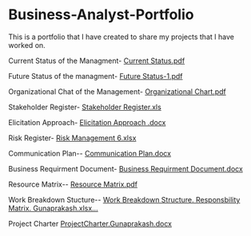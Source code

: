# Business-Analyst-Portfolio
This is a portfolio that I have created to share my projects that I have worked on.

Current Status of the Managment- 
[Current Status.pdf](https://github.com/sguna12/Business-Analyst-Portfolio-/files/8499335/Current.Status.pdf)

Future Status of the managment- 
[Future Status-1.pdf](https://github.com/sguna12/Business-Analyst-Portfolio-/files/8499329/Future.Status-1.pdf)

Organizational Chat of the Management-
[Organizational Chart.pdf](https://github.com/sguna12/Business-Analyst-Portfolio-/files/8499336/WEEK.4.Organizational.Chart.pdf)

Stakeholder Register-
[Stakeholder Register.xls](https://github.com/sguna12/Business-Analyst-Portfolio-/files/8499342/WEEK-3.Stakeholder.Register.xls)

Elicitation Approach-
[Elicitation Approach .docx](https://github.com/sguna12/Business-Analyst-Portfolio-/files/8499343/WEEK-4.Elicitation.Approach.docx)

Risk Register-
[Risk Management 6.xlsx](https://github.com/sguna12/Business-Analyst-Portfolio-/files/8499350/WEEK-7.Risk.Management.6.xlsx)

Communication Plan--
[Communication Plan.docx](https://github.com/sguna12/Business-Analyst-Portfolio-/files/8499353/Week-10.Communication.Plan.docx)

Business Requirment Document-
[Business Requirment Document.docx](https://github.com/sguna12/Business-Analyst-Portfolio-/files/8499357/Week9-.BRD.docx)

Resource Matrix--
[Resource Matrix.pdf](https://github.com/sguna12/Business-Analyst-Portfolio-/files/8499364/Resource.Matrix.pdf)

Work Breakdown Stucture--
[Work Breakdown Structure. Responsbility Matrix. Gunaprakash.xlsx…]()

Project Charter
[ProjectCharter.Gunaprakash.docx]()

